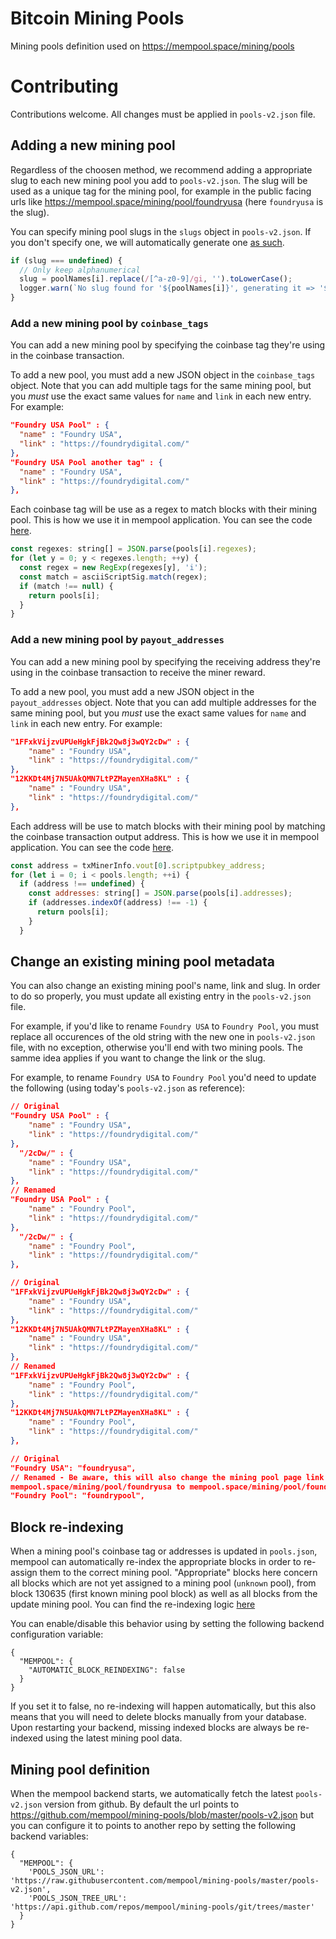 # Bitcoin Mining Pools

Mining pools definition used on https://mempool.space/mining/pools

# Contributing

Contributions welcome. All changes must be applied in `pools-v2.json` file.

## Adding a new mining pool

Regardless of the choosen method, we recommend adding a appropriate slug to each
new mining pool you add to `pools-v2.json`. The slug will be used as a unique tag for
the mining pool, for example in the public facing urls like https://mempool.space/mining/pool/foundryusa (here `foundryusa` is the slug).

You can specify mining pool slugs in the `slugs` object in `pools-v2.json`. If you
don't specify one, we will automatically generate one [as such](https://github.com/mempool/mempool/blob/02820b0e6836c4202c2e346195e8aace357e3483/backend/src/api/pools-parser.ts#L106-L110).

```javascript
if (slug === undefined) {
  // Only keep alphanumerical
  slug = poolNames[i].replace(/[^a-z0-9]/gi, '').toLowerCase();
  logger.warn(`No slug found for '${poolNames[i]}', generating it => '${slug}'`);
}
```

### Add a new mining pool by `coinbase_tags`

You can add a new mining pool by specifying the coinbase tag they're using in
the coinbase transaction.

To add a new pool, you must add a new JSON object in the `coinbase_tags` object.
Note that you can add multiple tags for the same mining pool, but you *must* use
the exact same values for `name` and `link` in each new entry.
For example:

```json
"Foundry USA Pool" : {
  "name" : "Foundry USA",
  "link" : "https://foundrydigital.com/"
},
"Foundry USA Pool another tag" : {
  "name" : "Foundry USA",
  "link" : "https://foundrydigital.com/"
},
```

Each coinbase tag will be use as a regex to match blocks with their mining pool.
This is how we use it in mempool application. You can see the code [here](https://github.com/mempool/mempool/blob/02820b0e6836c4202c2e346195e8aace357e3483/backend/src/api/blocks.ts#L238-L246).
```javascript
const regexes: string[] = JSON.parse(pools[i].regexes);
for (let y = 0; y < regexes.length; ++y) {
  const regex = new RegExp(regexes[y], 'i');
  const match = asciiScriptSig.match(regex);
  if (match !== null) {
    return pools[i];
  }
}
```

### Add a new mining pool by `payout_addresses`

You can add a new mining pool by specifying the receiving address they're using in
the coinbase transaction to receive the miner reward.

To add a new pool, you must add a new JSON object in the `payout_addresses` object.
Note that you can add multiple addresses for the same mining pool, but you *must* use
the exact same values for `name` and `link` in each new entry.
For example:

```json
"1FFxkVijzvUPUeHgkFjBk2Qw8j3wQY2cDw" : {
    "name" : "Foundry USA",
    "link" : "https://foundrydigital.com/"
},
"12KKDt4Mj7N5UAkQMN7LtPZMayenXHa8KL" : {
    "name" : "Foundry USA",
    "link" : "https://foundrydigital.com/"
},
```

Each address will be use to match blocks with their mining pool by matching the
coinbase transaction output address.
This is how we use it in mempool application. You can see the code [here](https://github.com/mempool/mempool/blob/02820b0e6836c4202c2e346195e8aace357e3483/backend/src/api/blocks.ts#L230-L236).
```javascript
const address = txMinerInfo.vout[0].scriptpubkey_address;
for (let i = 0; i < pools.length; ++i) {
  if (address !== undefined) {
    const addresses: string[] = JSON.parse(pools[i].addresses);
    if (addresses.indexOf(address) !== -1) {
      return pools[i];
    }
  }
```

## Change an existing mining pool metadata

You can also change an existing mining pool's name, link and slug. In order to
do so properly, you must update all existing entry in the `pools-v2.json` file.

For example, if you'd like to rename `Foundry USA` to `Foundry Pool`, you must replace
all occurences of the old string with the new one in `pools-v2.json` file, with no
exception, otherwise you'll end with two mining pools. The samme idea applies if
you want to change the link or the slug.

For example, to rename `Foundry USA` to `Foundry Pool` you'd need to update the
following (using today's `pools-v2.json` as reference):

```json
// Original
"Foundry USA Pool" : {
    "name" : "Foundry USA",
    "link" : "https://foundrydigital.com/"
},
  "/2cDw/" : {
    "name" : "Foundry USA",
    "link" : "https://foundrydigital.com/"
},
// Renamed
"Foundry USA Pool" : {
    "name" : "Foundry Pool",
    "link" : "https://foundrydigital.com/"
},
  "/2cDw/" : {
    "name" : "Foundry Pool",
    "link" : "https://foundrydigital.com/"
},
```
```json
// Original
"1FFxkVijzvUPUeHgkFjBk2Qw8j3wQY2cDw" : {
    "name" : "Foundry USA",
    "link" : "https://foundrydigital.com/"
},
"12KKDt4Mj7N5UAkQMN7LtPZMayenXHa8KL" : {
    "name" : "Foundry USA",
    "link" : "https://foundrydigital.com/"
},
// Renamed
"1FFxkVijzvUPUeHgkFjBk2Qw8j3wQY2cDw" : {
    "name" : "Foundry Pool",
    "link" : "https://foundrydigital.com/"
},
"12KKDt4Mj7N5UAkQMN7LtPZMayenXHa8KL" : {
    "name" : "Foundry Pool",
    "link" : "https://foundrydigital.com/"
},
```

```json
// Original
"Foundry USA": "foundryusa",
// Renamed - Be aware, this will also change the mining pool page link from
mempool.space/mining/pool/foundryusa to mempool.space/mining/pool/foundrypool
"Foundry Pool": "foundrypool",
```

## Block re-indexing

When a mining pool's coinbase tag or addresses is updated in `pools.json`,
mempool can automatically re-index the appropriate blocks in order to re-assign
them to the correct mining pool.
"Appropriate" blocks here concern all blocks which are not yet assigned to a
mining pool (`unknown` pool), from block 130635 (first known mining pool block)
as well as all blocks from the update mining pool.
You can find the re-indexing logic [here](https://github.com/mempool/mempool/blob/02820b0e6836c4202c2e346195e8aace357e3483/backend/src/api/pools-parser.ts#L224-L249)

You can enable/disable this behavior using by setting the following backend
configuration variable:
```
{
  "MEMPOOL": {
    "AUTOMATIC_BLOCK_REINDEXING": false
  }
}
```

If you set it to false, no re-indexing will happen automatically, but this also
means that you will need to delete blocks manually from your database. Upon
restarting your backend, missing indexed blocks are always be re-indexed using
the latest mining pool data.

## Mining pool definition

When the mempool backend starts, we automatically fetch the latest `pools-v2.json`
version from github. By default the url points to https://github.com/mempool/mining-pools/blob/master/pools-v2.json but you can configure it to points to another repo by setting
the following backend variables:

```
{
  "MEMPOOL": {
    'POOLS_JSON_URL': 'https://raw.githubusercontent.com/mempool/mining-pools/master/pools-v2.json',
    'POOLS_JSON_TREE_URL': 'https://api.github.com/repos/mempool/mining-pools/git/trees/master'
  }
}
```

